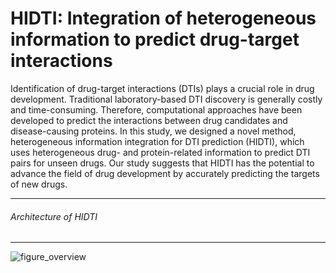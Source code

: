 # HIDTI: Integration of heterogeneous information to predict drug-target interactions

	
Identification of drug-target interactions (DTIs) plays a crucial role in drug development. Traditional laboratory-based DTI discovery is generally costly and time-consuming. Therefore, computational approaches have been developed to predict the interactions between drug candidates and disease-causing proteins. In this study, we designed a novel method, heterogeneous information integration for DTI prediction (HIDTI), which uses heterogeneous drug- and protein-related information to predict DTI pairs for unseen drugs. Our study suggests that HIDTI has the potential to advance the field of drug development by accurately predicting the targets of new drugs.
*****

###### Architecture of HIDTI
*****
![figure_overview](https://user-images.githubusercontent.com/44692810/120659207-1978a000-c4c1-11eb-82fc-cf0920abc335.png)
